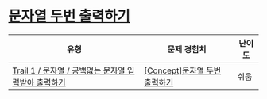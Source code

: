 # [문자열 두번 출력하기](https://www.codetree.ai/trails/complete/curated-cards/intro-print-string-twice)

|유형|문제 경험치|난이도|
|---|---|---|
|[Trail 1 / 문자열 / 공백없는 문자열 입력받아 출력하기](https://www.codetree.ai/trail-info/novice-low/)|[[Concept]문자열 두번 출력하기](https://www.codetree.ai/trails/complete/curated-cards/intro-print-string-twice/)|쉬움|


